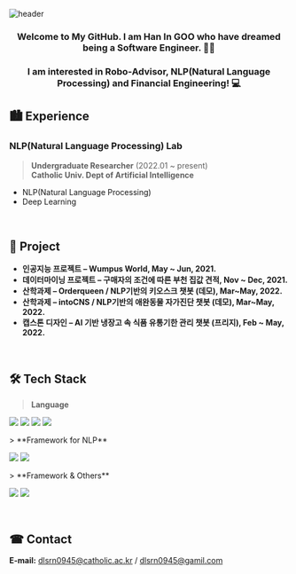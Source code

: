 ![header](https://capsule-render.vercel.app/api?type=waving&color=FF0000&height=300&section=header&text=Welcome+to+my+world!&fontSize=70)
<h3 align="center">Welcome to My GitHub. I am Han In GOO  who have dreamed being a Software Engineer. 👨‍💻</h3>
<h3 align="center">I am interested in Robo-Advisor, NLP(Natural Language Processing) and Financial Engineering! 💻 </h3>

## 🏙 Experience
### NLP(Natural Language Processing) Lab 
> **Undergraduate Researcher** (2022.01 ~ present)   
> **Catholic Univ. Dept of Artificial Intelligence**
- NLP(Natural Language Processing)
- Deep Learning
<br/>

## 📜 Project
- **인공지능 프로젝트 – Wumpus World, May ~ Jun, 2021.** 
- **데이터마이닝 프로젝트 – 구매자의 조건에 따른 부천 집값 견적, Nov ~ Dec, 2021.** 
- **산학과제 – Orderqueen / NLP기반의 키오스크 챗봇 (데모), Mar~May, 2022.** 
- **산학과제 – intoCNS / NLP기반의 애완동물 자가진단 챗봇 (데모), Mar~May, 2022.** 
- **캡스톤 디자인 – AI 기반 냉장고 속 식품 유통기한 관리 챗봇 (프리지), Feb ~ May, 2022.**  
<br/>

## 🛠 Tech Stack
> **Language**
<p>
<img src="https://img.shields.io/badge/C-A8B9CC?style=flat-square&logo=C&logoColor=white" />
<img src="https://img.shields.io/badge/C++-00599c?style=flat-square&logo=c%2B%2B&&logoColor=white" />
<img src="https://img.shields.io/badge/Java-007396?style=flat-square&logo=java&logoColor=white" />
<img src="https://img.shields.io/badge/Python-3776AB?style=flat-square&logo=python&logoColor=white" />
</p>
> **Framework for NLP**
<p>
<img src="https://img.shields.io/badge/Dialogflow-FF9800?style=flat-square&logo=Dialogflow&logoColor=white" />
<img src="https://img.shields.io/badge/PyTorch-FF3621?style=flat-square&logo=pytorch&logoColor=white" />
</p>
> **Framework & Others**
<p>
<img src="https://img.shields.io/badge/Flask-000000?style=flat-square&logo=Flask&logoColor=white" />
<img src="https://img.shields.io/badge/ngrok-1F1E37?style=flat-square&logo=ngrok&logoColor=white" />
</p>
<br/>

## ☎ Contact
**E-mail:** dlsrn0945@catholic.ac.kr / dlsrn0945@gamil.com
</p>
